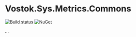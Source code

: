 # Vostok.Sys.Metrics.Commons

[![Build status](https://ci.appveyor.com/api/projects/status/github/vostok/sys.metrics.commons?svg=true&branch=master)](https://ci.appveyor.com/project/vostok/sys.metrics.commons/branch/master)
[![NuGet](https://img.shields.io/nuget/v/Vostok.Sys.Metrics.Commons.svg)](https://www.nuget.org/packages/Vostok.Sys.Metrics.Commons)

...
